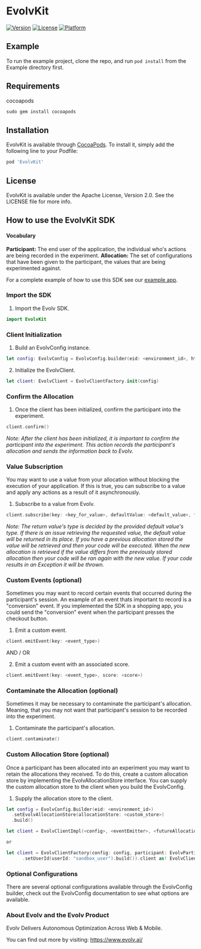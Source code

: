 # EvolvKit
[![Version](https://img.shields.io/cocoapods/v/EvolvKit.svg?style=flat)](https://cocoapods.org/pods/EvolvKit)
[![License](https://img.shields.io/cocoapods/l/EvolvKit.svg?style=flat)](https://cocoapods.org/pods/EvolvKit)
[![Platform](https://img.shields.io/cocoapods/p/EvolvKit.svg?style=flat)](https://cocoapods.org/pods/EvolvKit)

## Example

To run the example project, clone the repo, and run `pod install` from the Example directory first.

## Requirements
cocoapods
```ruby
sudo gem install cocoapods
```

## Installation

EvolvKit is available through [CocoaPods](https://cocoapods.org/pods/EvolvKit). To install
it, simply add the following line to your Podfile:

```ruby
pod 'EvolvKit'
```

## License

EvolvKit is available under the Apache License, Version 2.0. See the LICENSE file for more info.

## How to use the EvolvKit SDK

#### Vocabulary

**Participant:** The end user of the application, the individual who's actions are being recorded in the experiment.
**Allocation:** The set of configurations that have been given to the participant, the values that are being
experimented against.

For a complete example of how to use this SDK see our [example app](https://github.com/PhyllisWong/EvolvKit/tree/master/Example).

### Import the SDK

1. Import the Evolv SDK.
```swift
import EvolvKit
```


### Client Initialization

1. Build an EvolvConfig instance.
```swift
let config: EvolvConfig = EvolvConfig.builder(eid: <environment_id>, httpClient: <http_client>).build()
```

2. Initialize the EvolvClient.
```swift
let client: EvolvClient = EvolvClientFactory.init(config)
```

### Confirm the Allocation

1. Once the client has been initialized, confirm the participant into the experiment.
```swift
client.confirm()
```
*Note: After the client has been initialized, it is important to confirm the participant into the experiment. This action
records the participant's allocation and sends the information back to Evolv.*


### Value Subscription

You may want to use a value from your allocation without blocking the execution of your application. If this is true, you can
subscribe to a value and apply any actions as a result of it asynchronously.

1. Subscribe to a value from Evolv.
```swift
client.subscribe(key: <key_for_value>, defaultValue: <default_value>, function: <closure>)
```

*Note: The return value's type is decided by the provided default value's type. If there is an issue retrieving the
requested value, the default value will be returned in its place. If you have a previous allocation stored the 
value will be retrieved and then your code will be executed. When the new allocation is retrieved if the value
differs from the previously stored allocation then your code will be ran again with the new value. If your code 
results in an Exception it will be thrown.*

### Custom Events (optional)

Sometimes you may want to record certain events that occurred during the participant's session. An example of an event
thats important to record is a "conversion" event. If you implemented the SDK in a shopping app, you could send the
"conversion" event when the participant presses the checkout button.

1. Emit a custom event.
```swift
client.emitEvent(key: <event_type>)
```

AND / OR

2. Emit a custom event with an associated score.
```swift
client.emitEvent(key: <event_type>, score: <score>)
```

### Contaminate the Allocation (optional)

Sometimes it may be necessary to contaminate the participant's allocation. Meaning, that you may not want that participant's session to be recorded into the experiment.

1. Contaminate the participant's allocation.
```swift
client.contaminate()
```    

### Custom Allocation Store (optional)

Once a participant has been allocated into an experiment you may want to retain the allocations they received. To do this, create a custom allocation store by
implementing the EvolvAllocationStore interface. You can supply the custom allocation store to the client when you build the EvolvConfig.

1. Supply the allocation store to the client.
```swift
let config = EvolvConfig.Builder(eid: <environment_id>)
  .setEvolvAllocationStore(allocationStore: <custom_store>)
  .build()

let client = EvolvClientImpl(<config>, <eventEmitter>, <futureAllocations>, <previousAllocations>, <participant>)

or

let client = EvolvClientFactory(config: config, participant: EvolvParticipant.builder()
      .setUserId(userId: "sandbox_user").build()).client as! EvolvClientImpl
```


### Optional Configurations

There are several optional configurations available through the EvolvConfig builder, check out the EvolvConfig
documentation to see what options are available.


### About Evolv and the Evolv Product

Evolv Delivers Autonomous Optimization Across Web & Mobile.

You can find out more by visiting: https://www.evolv.ai/
